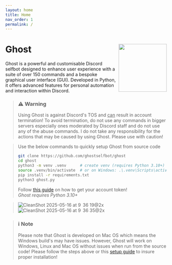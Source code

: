 ```yaml
---
layout: home
title: Home
nav_order: 1
permalink: /
---
```


# Ghost <img width="150" align="right" src="https://github.com/user-attachments/assets/00fc815f-4cb3-4078-94bf-e16cf3fc9fea">
Ghost is a powerful and customisable Discord selfbot designed to enhance user experience with a suite of over 150 commands and a bespoke graphical user interface (GUI). Developed in Python, it offers advanced features for personal automation and interaction within Discord.

> ### ⚠️ Warning  
> Using Ghost is against Discord's TOS and <ins>can</ins> result in account termination! To avoid termination, do not use any commands in bigger servers especially ones moderated by Discord staff and do not use any of the abuse commands. I do not take any responsibility for the actions that may be caused by using Ghost. Please use with caution!

> Use the below commands to quickly setup Ghost from source code
> ```bash
> git clone https://github.com/ghostselfbot/ghost
> cd ghost
> python3 -m venv .venv      # create venv (requires Python 3.10+)
> source .venv/bin/activate  # or on Windows: .\.venv\Scripts\activate
> pip install -r requirements.txt
> python3 ghost.py
> ```
> Follow [this guide](https://gist.github.com/bennyscripts/49ecc1eade1796ee1d7cad9d165ffe67) on how to get your account token!  
> _Ghost requires Python 3.10+_

> ![CleanShot 2025-05-16 at 9  36 19@2x](https://github.com/user-attachments/assets/570fc27d-5a30-4dfa-8644-0aed5d2a818a)
> ![CleanShot 2025-05-16 at 9  36 35@2x](https://github.com/user-attachments/assets/e0a3350d-a5d9-4521-a964-014000d4fd6b)

> ### ℹ️ Note
> Please note that Ghost is developed on Mac OS which means the Windows build's may have issues. However, Ghost will work on Windows, Linux and Mac OS without issues when run from the source code! Please follow the steps above or this [setup guide](https://github.com/orgs/ghostselfbot/discussions/5) to insure proper installation!
